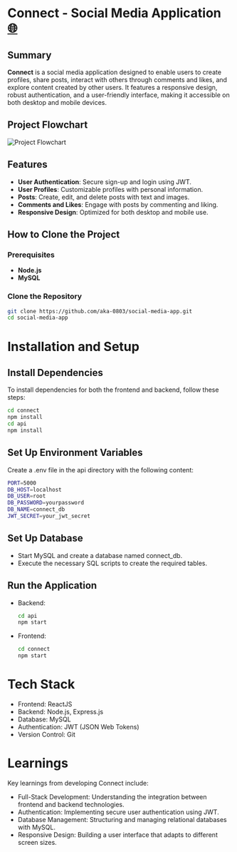 # Connect - Social Media Application [🌐](https://yourwebsite.com)

## Summary
**Connect** is a social media application designed to enable users to create profiles, share posts, interact with others through comments and likes, and explore content created by other users. It features a responsive design, robust authentication, and a user-friendly interface, making it accessible on both desktop and mobile devices.

## Project Flowchart
![Project Flowchart](path-to-your-flowchart-image.png)

## Features
- **User Authentication**: Secure sign-up and login using JWT.
- **User Profiles**: Customizable profiles with personal information.
- **Posts**: Create, edit, and delete posts with text and images.
- **Comments and Likes**: Engage with posts by commenting and liking.
- **Responsive Design**: Optimized for both desktop and mobile use.

## How to Clone the Project

### Prerequisites
- **Node.js**
- **MySQL**

### Clone the Repository
```bash
git clone https://github.com/aka-0803/social-media-app.git
cd social-media-app
```

# Installation and Setup

## Install Dependencies
To install dependencies for both the frontend and backend, follow these steps:

```bash
cd connect
npm install
cd api
npm install
```

## Set Up Environment Variables
Create a .env file in the api directory with the following content:
```bash
PORT=5000
DB_HOST=localhost
DB_USER=root
DB_PASSWORD=yourpassword
DB_NAME=connect_db
JWT_SECRET=your_jwt_secret
```

## Set Up Database
- Start MySQL and create a database named connect_db.
- Execute the necessary SQL scripts to create the required tables.

## Run the Application
- Backend:
  ```bash
  cd api
  npm start
  ```
- Frontend:
    ```bash
    cd connect
    npm start
    ```

# Tech Stack
- Frontend: ReactJS
- Backend: Node.js, Express.js
- Database: MySQL
- Authentication: JWT (JSON Web Tokens)
- Version Control: Git

# Learnings
Key learnings from developing Connect include:

- Full-Stack Development: Understanding the integration between frontend and backend technologies.
- Authentication: Implementing secure user authentication using JWT.
- Database Management: Structuring and managing relational databases with MySQL.
- Responsive Design: Building a user interface that adapts to different screen sizes.
